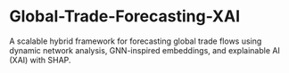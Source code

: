 # Global-Trade-Forecasting-XAI
A scalable hybrid framework for forecasting global trade flows using dynamic network analysis, GNN-inspired embeddings, and explainable AI (XAI) with SHAP.
